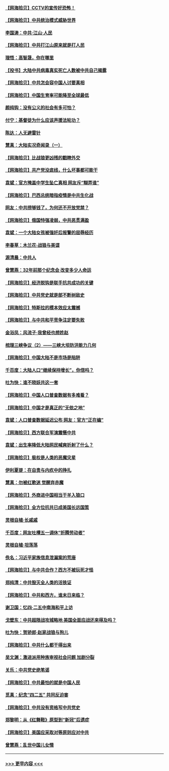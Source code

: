 #### [【网海拾贝】CCTV的宣传好恐怖！](../pages/nsc993/n12959984.md?t=05200701) 
#### [【网海拾贝】中共统治模式威胁世界](../pages/nsc993/n12957622.md?t=05200701) 
#### [李国涛：中共‧江山‧人民](../pages/nsc993/n12957502.md?t=05200701) 
#### [【网海拾贝】中共打江山原来就是打人民](../pages/nsc993/n12954345.md?t=05200701) 
#### [理悟：高智晟，你在哪里](../pages/nsc993/n12953115.md?t=05200701) 
#### [【投书】大陆中共病毒真实死亡人数被中共自己揭露](../pages/nsc993/n12953050.md?t=05200701) 
#### [【网海拾贝】中共怎会容中国人讨要真相](../pages/nsc993/n12952161.md?t=05200701) 
#### [【网海拾贝】中国生育率可能降至全球最低](../pages/nsc993/n12948793.md?t=05200701) 
#### [颜纯钩：没有公义的社会有多可怕？](../pages/nsc993/n12947626.md?t=05200701) 
#### [付宁：基督徒为什么应该声援法轮功？](../pages/nsc993/n12947233.md?t=05200701) 
#### [陈达：人无避雷针](../pages/nsc993/n12947098.md?t=05200701) 
#### [慧真：大陆实况奇闻录（一）](../pages/nsc993/n12945811.md?t=05200701) 
#### [【网海拾贝】比战狼更凶残的戳瞎外交](../pages/nsc993/n12945717.md?t=05200701) 
#### [【网海拾贝】共产党没底线，什么坏事都可能干](../pages/nsc993/n12942090.md?t=05200701) 
#### [袁斌：官方掩盖中学生坠亡真相 网友斥“糊弄谁”](../pages/nsc993/n12942029.md?t=05200701) 
#### [【网海拾贝】巴西总统暗指疫情是中共生化战](../pages/nsc993/n12938999.md?t=05200701) 
#### [网友：中共捞够钱了，为何还不开放党禁？](../pages/nsc993/n12938952.md?t=05200701) 
#### [【网海拾贝】俄国恃强凌弱，中共恶贯满盈](../pages/nsc993/n12936626.md?t=05200701) 
#### [袁斌：一个大陆女孩被强奸后报警的屈辱经历](../pages/nsc993/n12936547.md?t=05200701) 
#### [李春草：木兰花·战狼与美谍](../pages/nsc993/n12935995.md?t=05200701) 
#### [源清晨：中共人](../pages/nsc993/n12935589.md?t=05200701) 
#### [曾慧燕：32年前那个纪念会 改变多少人命运](../pages/nsc993/n12934233.md?t=05200701) 
#### [【网海拾贝】经济脱钩是联手抗共成功的关键](../pages/nsc993/n12934176.md?t=05200701) 
#### [【网海拾贝】中共党史就是部不断树敌史](../pages/nsc993/n12932844.md?t=05200701) 
#### [【网海拾贝】特斯拉的模本效应太震撼](../pages/nsc993/n12925626.md?t=05200701) 
#### [【网海拾贝】与中共和平竞争注定要失败](../pages/nsc993/n12923326.md?t=05200701) 
#### [金浴凤：风流子‧我曾经也想姓赵](../pages/nsc993/n12920911.md?t=05200701) 
#### [梳理三峡争议（2）——三峡大坝防洪能力几何](../pages/nsc993/n12920173.md?t=05200701) 
#### [【网海拾贝】中国大陆不是市场是陷阱](../pages/nsc993/n12920143.md?t=05200701) 
#### [千百度：大陆人口“继续保持增长”，你信吗？](../pages/nsc993/n12918946.md?t=05200701) 
#### [吐为快：谁不晓妖共这一套](../pages/nsc993/n12918941.md?t=05200701) 
#### [【网海拾贝】中国人口普查数据有多难看？](../pages/nsc993/n12917822.md?t=05200701) 
#### [【网海拾贝】中国才是真正的“无依之地”](../pages/nsc993/n12915845.md?t=05200701) 
#### [袁斌：人口普查数据延迟公布 网友：官方“正在编”](../pages/nsc993/n12915748.md?t=05200701) 
#### [【网海拾贝】西方联合军演震慑中共](../pages/nsc993/n12913466.md?t=05200701) 
#### [袁斌：出生率降低大陆网民喊爽折射了什么？](../pages/nsc993/n12913365.md?t=05200701) 
#### [【网海拾贝】极权是人类的恶魔灾星](../pages/nsc993/n12910697.md?t=05200701) 
#### [伊利夏提：在自责与内疚中的挣扎](../pages/nsc993/n12910493.md?t=05200701) 
#### [慧真：勿被红歌迷 觉醒弃赤魔](../pages/nsc993/n12910485.md?t=05200701) 
#### [【网海拾贝】外商进中国相当于羊入狼口](../pages/nsc993/n12908274.md?t=05200701) 
#### [【网海拾贝】全方位抗共已成美国长远国策](../pages/nsc993/n12906878.md?t=05200701) 
#### [灵根自植‧长戚戚](../pages/nsc993/n12905585.md?t=05200701) 
#### [千百度：网友吐槽五一调休“折腾劳动者”](../pages/nsc993/n12905934.md?t=05200701) 
#### [灵根自植‧坦荡荡](../pages/nsc993/n12905562.md?t=05200701) 
#### [佚名：习近平家族信息泄漏案的荒唐](../pages/nsc993/n12904705.md?t=05200701) 
#### [【网海拾贝】与中共合作？西方不被玩死才怪](../pages/nsc993/n12903873.md?t=05200701) 
#### [郑纯清：中共毁灭全人类的活铁证](../pages/nsc993/n12903785.md?t=05200701) 
#### [【网海拾贝】中共和西方，谁末日来临？](../pages/nsc993/n12903482.md?t=05200701) 
#### [谢卫国：忆四‧二五中南海和平上访](../pages/nsc993/n12902192.md?t=05200701) 
#### [戈壁东：中共超限战攻城略地 美国全面应战还来得及吗？](../pages/nsc993/n12902297.md?t=05200701) 
#### [吐为快：贺骄郎‧赵家战狼与狗儿](../pages/nsc993/n12902280.md?t=05200701) 
#### [【网海拾贝】中共什么都干得出来](../pages/nsc993/n12897500.md?t=05200701) 
#### [吴文渊：激进派用种族审视社会问题 加剧分裂](../pages/nsc993/n12893881.md?t=05200701) 
#### [关乐：中共党史绝笔谣](../pages/nsc993/n12897270.md?t=05200701) 
#### [【网海拾贝】中共最怕的就是中国人民](../pages/nsc993/n12894705.md?t=05200701) 
#### [觅真：纪念“四二五” 共同反迫害](../pages/nsc993/n12894553.md?t=05200701) 
#### [【网海拾贝】中共没有资格写中共党史](../pages/nsc993/n12892231.md?t=05200701) 
#### [郑黎明：从《红舞鞋》原型到“新冠”后遗症](../pages/nsc993/n12890469.md?t=05200701) 
#### [【网海拾贝】美国应采取对等原则应对中共](../pages/nsc993/n12889176.md?t=05200701) 
#### [曾慧燕：乱世中国儿女情](../pages/nsc993/n12887931.md?t=05200701) 

----
#### [ >>> 更早内容 <<< ](../indexes/nsc993-earlier.md)
